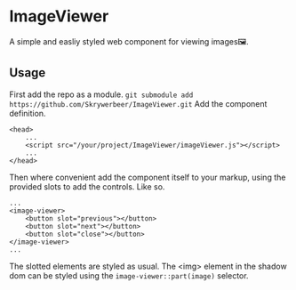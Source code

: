 # ImageViewer

A simple and easliy styled web component for viewing images🖼.

## Usage
First add the repo as a module.
`git submodule add https://github.com/Skrywerbeer/ImageViewer.git`
Add the component definition.
```
<head>
	...
	<script src="/your/project/ImageViewer/imageViewer.js"></script>
	...
</head>
```
Then where convenient add the component itself to your markup, using the provided
slots to add the controls. Like so.
```
...
<image-viewer>
	<button slot="previous"></button>
	<button slot="next"></button>
	<button slot="close"></button>
</image-viewer>
...
```
The slotted elements are styled as usual. The \<img\> element in the shadow dom 
can be styled using the `image-viewer::part(image)` selector.

